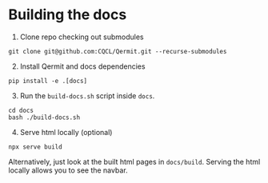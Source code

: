 # Building the docs

1. Clone repo checking out submodules

```shell
git clone git@github.com:CQCL/Qermit.git --recurse-submodules
```

2. Install Qermit and docs dependencies

```shell
pip install -e .[docs] 
```

3. Run the `build-docs.sh` script inside `docs`.

```shell
cd docs
bash ./build-docs.sh
```

4. Serve html locally (optional)


```shell
npx serve build
```

Alternatively, just look at the built html pages in `docs/build`. Serving the html locally allows you to see the navbar.